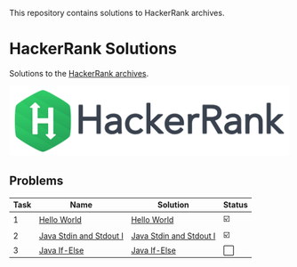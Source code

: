 This repository contains solutions to HackerRank archives.

# HackerRank Solutions
Solutions to the [HackerRank archives](https://www.hackerrank.com/).

[![Kattis](./hackerRankLogo.jpg)
](https://open.kattis.com/)

## Problems
| Task| Name| Solution | Status |
| --- | ---  | --- | --- | 
| 1 | [Hello World ](https://www.hackerrank.com/challenges/welcome-to-java/problem?isFullScreen=true) | [Hello World ](src/task1_HelloWorld/Solution.java) | :ballot_box_with_check: |
| 2 | [Java Stdin and Stdout I ](https://www.hackerrank.com/challenges/java-stdin-and-stdout-1/problem?isFullScreen=true) | [Java Stdin and Stdout I ](src/task2_JavaStdinAndStdoutI/Solution.java) | :ballot_box_with_check: |
| 3 | [Java If-Else ](https://www.hackerrank.com/challenges/java-if-else/problem?isFullScreen=true) | [Java If-Else ](src/task3_JavaIfElse/Solution.java) | :white_large_square: |


